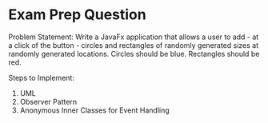 # Exam Prep Question

Problem Statement: Write a JavaFx application that allows a user to 
add - at a click of the button - circles and rectangles of randomly 
generated sizes at randomly generated locations. Circles should be
blue. Rectangles should be red. 

Steps to Implement:
  1. UML
  2. Observer Pattern
  3. Anonymous Inner Classes for Event Handling
  
  
